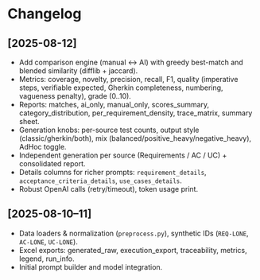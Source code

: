# Changelog

## [2025-08-12]
- Add comparison engine (manual ↔ AI) with greedy best-match and blended similarity (difflib + jaccard).
- Metrics: coverage, novelty, precision, recall, F1, quality (imperative steps, verifiable expected, Gherkin completeness, numbering, vagueness penalty), grade (0..10).
- Reports: matches, ai_only, manual_only, scores_summary, category_distribution, per_requirement_density, trace_matrix, summary sheet.
- Generation knobs: per-source test counts, output style (classic/gherkin/both), mix (balanced/positive_heavy/negative_heavy), AdHoc toggle.
- Independent generation per source (Requirements / AC / UC) + consolidated report.
- Details columns for richer prompts: `requirement_details`, `acceptance_criteria_details`, `use_cases_details`.
- Robust OpenAI calls (retry/timeout), token usage print.

## [2025-08-10–11]
- Data loaders & normalization (`preprocess.py`), synthetic IDs (`REQ-LONE`, `AC-LONE`, `UC-LONE`).
- Excel exports: generated_raw, execution_export, traceability, metrics, legend, run_info.
- Initial prompt builder and model integration.
